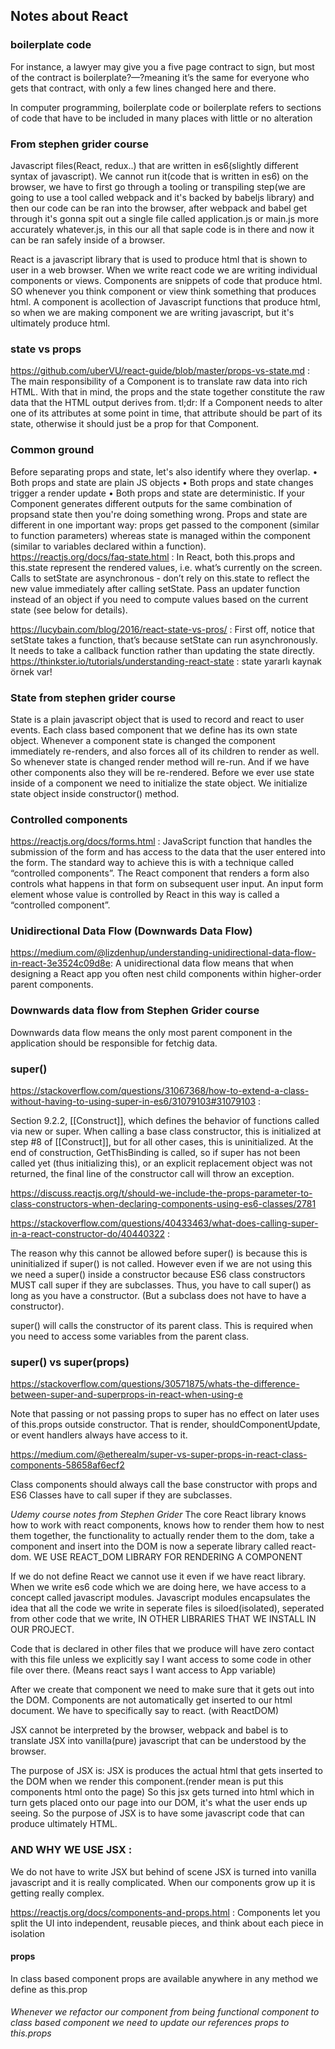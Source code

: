 ## Notes about React
### boilerplate code

For instance, a lawyer may give you a five page contract to sign, but most of the contract is boilerplate?—?meaning it’s the same for everyone who gets that contract, with only a few lines changed here and there.

In computer programming, boilerplate code or boilerplate refers to sections of code that have to be included in many places with little or no alteration

### From stephen grider course

Javascript files(React, redux..) that are written in es6(slightly different syntax of javascript). We cannot run it(code that is written in es6) on the browser, we have to first go through a tooling or transpiling step(we are going to use a tool called webpack and it's backed by babeljs library) and then our code can be ran into the browser,
after webpack and babel get through it's gonna spit out a single file called application.js or main.js more accurately whatever.js, in this our all that saple code is in there and now it can be ran safely inside of a browser.       

React is a javascript library that is used to produce html that is shown to user in a web browser. When we write react code we are writing individual components or views. Components are snippets of code that produce html. SO whenever you think component or view think  something that produces html. A component is acollection of Javascript functions that produce html, so when we are making component we are writing javascript, but it's ultimately produce html.     


### state vs props
https://github.com/uberVU/react-guide/blob/master/props-vs-state.md : 
The main responsibility of a Component is to translate raw data into rich HTML. With that in mind, the props and the state together constitute the raw data that the HTML output derives from.
tl;dr: If a Component needs to alter one of its attributes at some point in time, that attribute should be part of its state, otherwise it should just be a prop for that Component.
### Common ground
Before separating props and state, let's also identify where they overlap.
•	Both props and state are plain JS objects
•	Both props and state changes trigger a render update
•	Both props and state are deterministic. If your Component generates different outputs for the same combination of propsand state then you're doing something wrong.
Props and state are different in one important way: props get passed to the component (similar to function parameters) whereas state is managed within the component (similar to variables declared within a function).
https://reactjs.org/docs/faq-state.html :
In React, both this.props and this.state represent the rendered values, i.e. what’s currently on the screen.
Calls to setState are asynchronous - don’t rely on this.state to reflect the new value immediately after calling setState. Pass an updater function instead of an object if you need to compute values based on the current state (see below for details).

https://lucybain.com/blog/2016/react-state-vs-pros/  :
First off, notice that setState takes a function, that’s because setState can run asynchronously. It needs to take a callback function rather than updating the state directly.
https://thinkster.io/tutorials/understanding-react-state : state yararlı kaynak örnek var!
### State from stephen grider course 
State is a plain javascript object that is used to record and react to user events. Each class based component that we define has its own state object. Whenever a component state is changed the component immediately re-renders, and also forces all of its children to render as well. So whenever state is changed render method will re-run. And if we have other components also they will be re-rendered. Before we ever use state inside of a component we need to initialize the state object. We initialize state object inside constructor() method. 
### Controlled components 
https://reactjs.org/docs/forms.html :
JavaScript function that handles the submission of the form and has access to the data that the user entered into the form. The standard way to achieve this is with a technique called “controlled components”.
The React component that renders a form also controls what happens in that form on subsequent user input. An input form element whose value is controlled by React in this way is called a “controlled component”.

### Unidirectional Data Flow (Downwards Data Flow) 
https://medium.com/@lizdenhup/understanding-unidirectional-data-flow-in-react-3e3524c09d8e:
 A unidirectional data flow means that when designing a React app you often nest child components within higher-order parent components. 
### Downwards data flow from Stephen Grider course 
Downwards data flow means the only most parent component in the application should be responsible for fetchig data.    

### super()
https://stackoverflow.com/questions/31067368/how-to-extend-a-class-without-having-to-using-super-in-es6/31079103#31079103 : 

Section 9.2.2, [[Construct]], which defines the behavior of functions called via new or super. When calling a base class constructor, this is initialized at step #8 of [[Construct]], but for all other cases, this is uninitialized. At the end of construction, GetThisBinding is called, so if super has not been called yet (thus initializing this), or an explicit replacement object was not returned, the final line of the constructor call will throw an exception.

https://discuss.reactjs.org/t/should-we-include-the-props-parameter-to-class-constructors-when-declaring-components-using-es6-classes/2781

https://stackoverflow.com/questions/40433463/what-does-calling-super-in-a-react-constructor-do/40440322 :

The reason why this cannot be allowed before super() is because this is uninitialized if super() is not called. However even if we are not using this we need a super() inside a constructor because ES6 class constructors MUST call super if they are subclasses. Thus, you have to call super() as long as you have a constructor. (But a subclass does not have to have a constructor).

super() will calls the constructor of its parent class. This is required when you need to access some variables from the parent class.

### super() vs super(props)
https://stackoverflow.com/questions/30571875/whats-the-difference-between-super-and-superprops-in-react-when-using-e

Note that passing or not passing props to super has no effect on later uses of this.props outside constructor. That is render, shouldComponentUpdate, or event handlers always have access to it.

https://medium.com/@etherealm/super-vs-super-props-in-react-class-components-58658af6ecf2 

Class components should always call the base constructor with props and ES6 Classes have to call super if they are subclasses.

*Udemy course notes from Stephen Grider*
The core React library knows how to work with react components, knows how to render them 
how to nest them together, the functionality to actually render them to the dom, take a component 
and insert into the DOM is now a seperate library called react-dom. 
WE USE REACT_DOM LIBRARY FOR RENDERING A COMPONENT 


If we do not define React we cannot use it even if we have react library.
When we write es6 code which we are doing here, we have access to a concept called javascript modules.
Javascript modules encapsulates the idea that all the code we write in seperate files is siloed(isolated), seperated from other code that we write, 
IN OTHER LIBRARIES THAT WE INSTALL IN OUR PROJECT.

Code that is declared in other files that we produce will have zero contact with this file unless we explicitly say I want access to some code in other file over there. 
(Means react says I want access to App variable)
 

After we create that component we need to make sure that it gets out into the DOM. Components are not automatically get inserted to our html document. 
We have to specifically say to react. (with ReactDOM)  

JSX cannot be interpreted by the browser, webpack and babel is to translate JSX into vanilla(pure) javascript that can be understood by the browser.

The purpose of JSX is: 
JSX is produces the actual html that gets inserted to the DOM when we render this component.(render mean is put this components html onto the page)
So this jsx gets turned into html which in turn gets placed onto our page into our DOM, it's what the user ends up seeing.
So the purpose of JSX is to have some javascript code that can produce ultimately HTML.

### AND WHY WE USE JSX : 
We do not have to write JSX but behind of scene JSX is turned into vanilla javascript and it is really complicated.
When our components grow up it is getting really complex. 

 https://reactjs.org/docs/components-and-props.html : 
Components let you split the UI into independent, reusable pieces, and think about each piece in isolation

#### props  
In class based component props are available anywhere in any method we define as this.prop 

#### 
*Whenever we refactor our component from being functional component to class based component we need to update our references props to this.props*